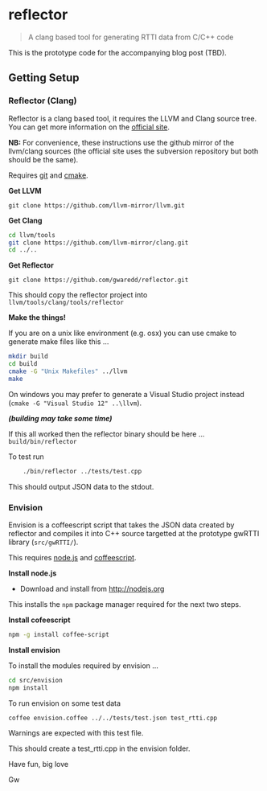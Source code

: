 # reflector
> A clang based tool for generating RTTI data from C/C++ code

This is the prototype code for the accompanying blog post (TBD).

## Getting Setup

### Reflector (Clang)

Reflector is a clang based tool, it requires the LLVM and Clang source tree. You can get more information on the [official site](http://clang.llvm.org/get_started.html).

**NB:** For convenience, these instructions use the github mirror of the llvm/clang sources (the official site uses the subversion repository but both should be the same).

Requires [git](https://git-scm.com/) and [cmake](https://cmake.org/).


**Get LLVM**

```
git clone https://github.com/llvm-mirror/llvm.git
```

**Get Clang**

```bash
cd llvm/tools
git clone https://github.com/llvm-mirror/clang.git
cd ../..
```

**Get Reflector**
```
git clone https://github.com/gwaredd/reflector.git
```

This should copy the reflector project into `llvm/tools/clang/tools/reflector`

**Make the things!**

If you are on a unix like environment (e.g. osx) you can use cmake to generate make files like this ...

```bash
mkdir build
cd build
cmake -G "Unix Makefiles" ../llvm
make
```

On windows you may prefer to generate a Visual Studio project instead (`cmake -G "Visual Studio 12" ..\llvm`).

***(building may take some time)***

If this all worked then the reflector binary should be here ... `build/bin/reflector`

To test run

```bash
    ./bin/reflector ../tests/test.cpp
```

This should output JSON data to the stdout.

### Envision

Envision is a coffeescript script that takes the JSON data created by reflector and compiles it into C++ source targetted at the prototype gwRTTI library (`src/gwRTTI/`).

This requires [node.js](https://nodejs.org/) and [coffeescript](http://coffeescript.org/).

**Install node.js**
* Download and install from http://nodejs.org

This installs the `npm` package manager required for the next two steps.

**Install cofeescript**

```bash
npm -g install coffee-script
```

**Install envision**

To install the modules required by envision ...
```bash
cd src/envision
npm install
```
To run envision on some test data
```bash
coffee envision.coffee ../../tests/test.json test_rtti.cpp
```

Warnings are expected with this test file.

This should create a test_rtti.cpp in the envision folder.

Have fun, big love

Gw
